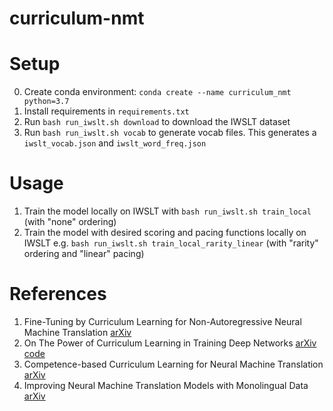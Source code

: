 # curriculum-nmt

# Setup

0. Create conda environment: `conda create --name curriculum_nmt python=3.7`
1. Install requirements in `requirements.txt`
1. Run `bash run_iwslt.sh download` to download the IWSLT dataset
1. Run `bash run_iwslt.sh vocab` to generate vocab files. This generates a
    `iwslt_vocab.json` and `iwslt_word_freq.json`

# Usage
1. Train the model locally on IWSLT with `bash run_iwslt.sh train_local` (with "none" ordering)
2. Train the model with desired scoring and pacing functions locally on IWSLT e.g. `bash run_iwslt.sh train_local_rarity_linear` (with "rarity" ordering and "linear" pacing)

# References
1. Fine-Tuning by Curriculum Learning for Non-Autoregressive
Neural Machine Translation [arXiv](https://arxiv.org/abs/1911.08717)
2. On The Power of Curriculum Learning in Training Deep Networks [arXiv](https://arxiv.org/abs/1904.03626) [code](https://github.com/GuyHacohen/curriculum_learning)
3. Competence-based Curriculum Learning for Neural Machine Translation [arXiv](https://arxiv.org/abs/1903.09848)
4. Improving Neural Machine Translation Models with Monolingual Data [arXiv](https://arxiv.org/abs/1511.06709)
